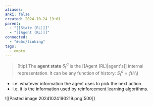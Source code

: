 ```yaml
---
aliases: 
anki: false
created: 2024-10-24 19:01
parent:
  - "[[State (RL)]]"
  - "[[Agent (RL)]]"
connected:
  - "#обс/linking"
tags:
  - empty
---
```


> [!tip] The **agent state** $S^a_t$ is 
the [[Agent (RL)|agent's]]  internal representation.
It can be any function of  history:
$S^a_t = f(H_t)$

- i.e. whatever information the agent uses to pick the next action.
- i.e. it is the information used by reinforcement learning algorithms.


![[Pasted image 20241024190219.png|500]]